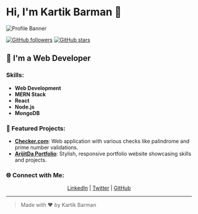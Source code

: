 # Hi, I'm Kartik Barman 👋

![Profile Banner](https://your-image-url.com/banner.png) <!-- Replace with your own banner image -->

[![GitHub followers](https://img.shields.io/github/followers/kartik-barman?label=Followers&style=social)](https://github.com/kartik-barman)
[![GitHub stars](https://img.shields.io/github/stars/kartik-barman?label=Profile%20Stars&style=social)](https://github.com/kartik-barman)

## 🌟 I'm a Web Developer

### Skills:

- **Web Development**
- **MERN Stack**
- **React**
- **Node.js**
- **MongoDB**

### 🚀 Featured Projects:

- **[Checker.com](https://github.com/kartik-barman/Checker.com)**: Web application with various checks like palindrome and prime number validations.
- **[ArijitDa Portfolio](https://github.com/kartik-barman/ArijitDa_Portfolio)**: Stylish, responsive portfolio website showcasing skills and projects.

### 🌐 Connect with Me:

<p align="center">
  <a href="https://linkedin.com/in/kartik-barman" target="blank">LinkedIn</a> |
  <a href="https://twitter.com/kartik_barman" target="blank">Twitter</a> |
  <a href="https://github.com/kartik-barman" target="blank">GitHub</a>
</p>

---

> Made with ❤️ by Kartik Barman

